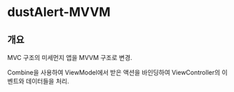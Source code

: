 # dustAlert-MVVM

## 개요

MVC 구조의 미세먼지 앱을 MVVM 구조로 변경.

Combine을 사용하여 ViewModel에서 받은 액션을 바인딩하여 ViewController의 이벤트와 데이터들을 처리.
